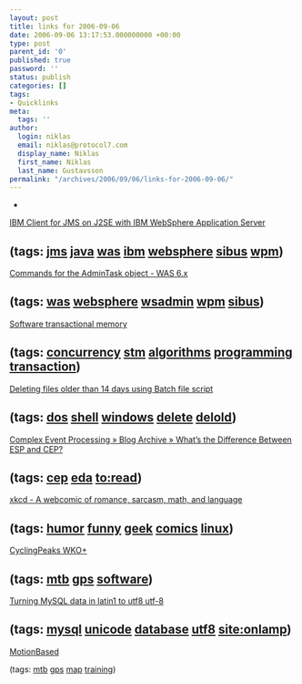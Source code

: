 ```yaml
---
layout: post
title: links for 2006-09-06
date: 2006-09-06 13:17:53.000000000 +00:00
type: post
parent_id: '0'
published: true
password: ''
status: publish
categories: []
tags:
- Quicklinks
meta:
  tags: ''
author:
  login: niklas
  email: niklas@protocol7.com
  display_name: Niklas
  first_name: Niklas
  last_name: Gustavsson
permalink: "/archives/2006/09/06/links-for-2006-09-06/"
---
```

- 
[IBM Client for JMS on J2SE with IBM WebSphere Application Server](http://www-1.ibm.com/support/docview.wss?uid=swg24012804)

(tags: [jms](http://del.icio.us/protocol7/jms) [java](http://del.icio.us/protocol7/java) [was](http://del.icio.us/protocol7/was) [ibm](http://del.icio.us/protocol7/ibm) [websphere](http://del.icio.us/protocol7/websphere) [sibus](http://del.icio.us/protocol7/sibus) [wpm](http://del.icio.us/protocol7/wpm))
- 
[Commands for the AdminTask object - WAS 6.x](http://www.skywayradio.com/tech/WAS60/ND/Commands_for_the_AdminTask_object.html)

(tags: [was](http://del.icio.us/protocol7/was) [websphere](http://del.icio.us/protocol7/websphere) [wsadmin](http://del.icio.us/protocol7/wsadmin) [wpm](http://del.icio.us/protocol7/wpm) [sibus](http://del.icio.us/protocol7/sibus))
- 
[Software transactional memory](http://en.wikipedia.org/wiki/Software_transactional_memory)

(tags: [concurrency](http://del.icio.us/protocol7/concurrency) [stm](http://del.icio.us/protocol7/stm) [algorithms](http://del.icio.us/protocol7/algorithms) [programming](http://del.icio.us/protocol7/programming) [transaction](http://del.icio.us/protocol7/transaction))
- 
[Deleting files older than 14 days using Batch file script](http://forums.devshed.com/windows-help-34/deleting-files-older-than-14-days-using-batch-file-script-364137.html)

(tags: [dos](http://del.icio.us/protocol7/dos) [shell](http://del.icio.us/protocol7/shell) [windows](http://del.icio.us/protocol7/windows) [delete](http://del.icio.us/protocol7/delete) [delold](http://del.icio.us/protocol7/delold))
- 
[Complex Event Processing » Blog Archive » What’s the Difference Between ESP and CEP?](http://complexevents.com/?p=103)

(tags: [cep](http://del.icio.us/protocol7/cep) [eda](http://del.icio.us/protocol7/eda) [to:read](http://del.icio.us/protocol7/to:read))
- 
[xkcd - A webcomic of romance, sarcasm, math, and language](http://xkcd.com/c149.html)

(tags: [humor](http://del.icio.us/protocol7/humor) [funny](http://del.icio.us/protocol7/funny) [geek](http://del.icio.us/protocol7/geek) [comics](http://del.icio.us/protocol7/comics) [linux](http://del.icio.us/protocol7/linux))
- 
[CyclingPeaks WKO+](https://www.cyclingpeakssoftware.com/wko/whatsnew20.asp)

(tags: [mtb](http://del.icio.us/protocol7/mtb) [gps](http://del.icio.us/protocol7/gps) [software](http://del.icio.us/protocol7/software))
- 
[Turning MySQL data in latin1 to utf8 utf-8](http://www.oreillynet.com/onlamp/blog/2006/01/turning_mysql_data_in_latin1_t.html)

(tags: [mysql](http://del.icio.us/protocol7/mysql) [unicode](http://del.icio.us/protocol7/unicode) [database](http://del.icio.us/protocol7/database) [utf8](http://del.icio.us/protocol7/utf8) [site:onlamp](http://del.icio.us/protocol7/site:onlamp))
- 
[MotionBased](http://motionbased.com/)

(tags: [mtb](http://del.icio.us/protocol7/mtb) [gps](http://del.icio.us/protocol7/gps) [map](http://del.icio.us/protocol7/map) [training](http://del.icio.us/protocol7/training))

